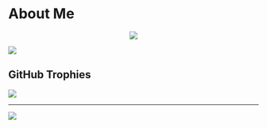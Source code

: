 # About Me
<p align="center">
  <img src="https://discord.c99.nl/widget/theme-1/1068608414516777000.png">
</p>

![](https://github-stats-alpha.vercel.app/api?username=JenZip&cc=000&tc=fff&ic=fff&bc=000)

## GitHub Trophies
![](https://github-profile-trophy.vercel.app/?username=JenZip&theme=discord&no-frame=false&no-bg=true&margin-w=4)

---

[![](https://visitcount.itsvg.in/api?id=JenZip&label=Profile%20Views&color=1&icon=5&pretty=true)](https://visitcount.itsvg.in)

